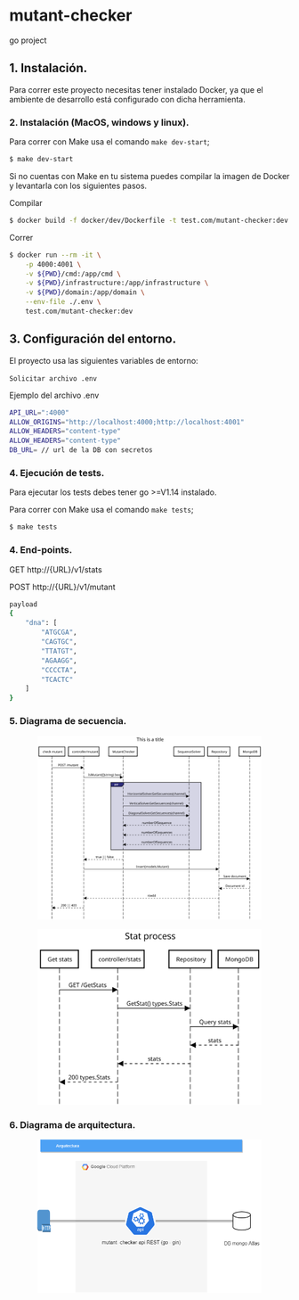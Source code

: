 # mutant-checker
go project

## 1. Instalación.

Para correr este proyecto necesitas tener instalado Docker, ya que el ambiente de desarrollo está configurado con dicha herramienta.

### 2. Instalación (MacOS, windows y linux).

Para correr con Make usa el comando `make dev-start`;

```sh
$ make dev-start
```

Si no cuentas con Make en tu sistema puedes compilar la imagen de Docker y levantarla con los siguientes pasos.

Compilar
```sh
$ docker build -f docker/dev/Dockerfile -t test.com/mutant-checker:dev .
```

Correr
```sh
$ docker run --rm -it \
	-p 4000:4001 \
	-v ${PWD}/cmd:/app/cmd \
	-v ${PWD}/infrastructure:/app/infrastructure \
	-v ${PWD}/domain:/app/domain \
	--env-file ./.env \
	test.com/mutant-checker:dev
```

## 3. Configuración del entorno.

El proyecto usa las siguientes variables de entorno:

`Solicitar archivo .env`

Ejemplo del archivo .env
```sh
API_URL=":4000"
ALLOW_ORIGINS="http://localhost:4000;http://localhost:4001"
ALLOW_HEADERS="content-type"
ALLOW_HEADERS="content-type"
DB_URL= // url de la DB con secretos
```

### 4. Ejecución de tests.

Para ejecutar los tests debes tener go >=V1.14 instalado.

Para correr con Make usa el comando `make tests`;

```sh
$ make tests
```

### 4. End-points.
GET http://{URL}/v1/stats


POST http://{URL}/v1/mutant
```sh
payload
{
    "dna": [
        "ATGCGA",
        "CAGTGC",
        "TTATGT",
        "AGAAGG",
        "CCCCTA",
        "TCACTC"
    ]
}
```


### 5. Diagrama de secuencia.
<p align="center"><img src="imgs/secuencia.svg" width="80%"></p>
<p align="center"><img src="imgs/stats.svg" width="80%"></p>

### 6. Diagrama de arquitectura.
<p align="center"><img src="imgs/arquitectura.png" width="80%"></p>